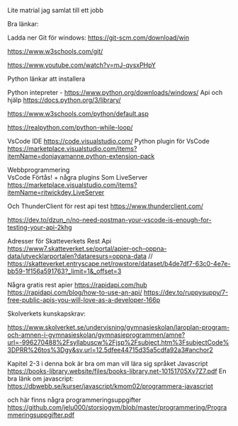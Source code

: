 Lite matrial jag samlat till ett jobb

Bra länkar:

Ladda ner Git för windows: https://git-scm.com/download/win

https://www.w3schools.com/git/

https://www.youtube.com/watch?v=mJ-qvsxPHpY



Python länkar att installera

Python intepreter - https://www.python.org/downloads/windows/
Api och hjälp
https://docs.python.org/3/library/  

https://www.w3schools.com/python/default.asp  

https://realpython.com/python-while-loop/

VsCode IDE   https://code.visualstudio.com/
Python plugin för VsCode https://marketplace.visualstudio.com/items?itemName=donjayamanne.python-extension-pack

Webbprogrammering  
VsCode Förtås! + några plugins Som LiveServer 
https://marketplace.visualstudio.com/items?itemName=ritwickdey.LiveServer

Och ThunderClient för rest api test
https://www.thunderclient.com/

https://dev.to/dzun_n/no-need-postman-your-vscode-is-enough-for-testing-your-api-2khg

Adresser för Skatteverkets Rest Api
https://www7.skatteverket.se/portal/apier-och-oppna-data/utvecklarportalen?dataresurs=oppna-data
//
https://skatteverket.entryscape.net/rowstore/dataset/b4de7df7-63c0-4e7e-bb59-1f156a591763?_limit=1&_offset=3

Några gratis rest apier
https://rapidapi.com/hub
https://rapidapi.com/blog/how-to-use-an-api/
https://dev.to/ruppysuppy/7-free-public-apis-you-will-love-as-a-developer-166p

Skolverkets kunskapskrav:

https://www.skolverket.se/undervisning/gymnasieskolan/laroplan-program-och-amnen-i-gymnasieskolan/gymnasieprogrammen/amne?url=-996270488%2Fsyllabuscw%2Fjsp%2Fsubject.htm%3FsubjectCode%3DPRR%26tos%3Dgy&sv.url=12.5dfee44715d35a5cdfa92a3#anchor2


Kapitel 2-3 i denna bok är bra om man vill lära sig språket Javascript https://books-library.website/files/books-library.net-10151705Xv7Z7.pdf
En bra länk om javascript: https://dbwebb.se/kurser/javascript/kmom02/programmera-javascript

och här finns några programmeringsuppgifter 
https://github.com/jelu000/storsjogym/blob/master/programmering/Programmeringsuppgifter.pdf
